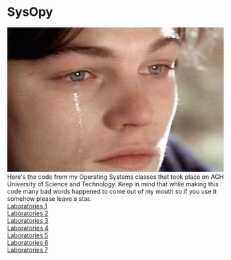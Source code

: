 # SysOpy
![cry](cry.jpg)  
Here's the code from my Operating Systems classes that took place on AGH University of Science and Technology. Keep in mind
that while making this code many bad words happened to come out of my mouth so if you use it somehow please leave a star.  
<a href="https://github.com/LucasJezap/Sysopy/tree/master/Lab1"> Laboratories 1  
<a href="https://github.com/LucasJezap/Sysopy/tree/master/Lab2"> Laboratories 2  
<a href="https://github.com/LucasJezap/Sysopy/tree/master/Lab3"> Laboratories 3  
<a href="https://github.com/LucasJezap/Sysopy/tree/master/Lab4"> Laboratories 4  
<a href="https://github.com/LucasJezap/Sysopy/tree/master/Lab5"> Laboratories 5  
<a href="https://github.com/LucasJezap/Sysopy/tree/master/Lab6"> Laboratories 6  
<a href="https://github.com/LucasJezap/Sysopy/tree/master/Lab7"> Laboratories 7  
